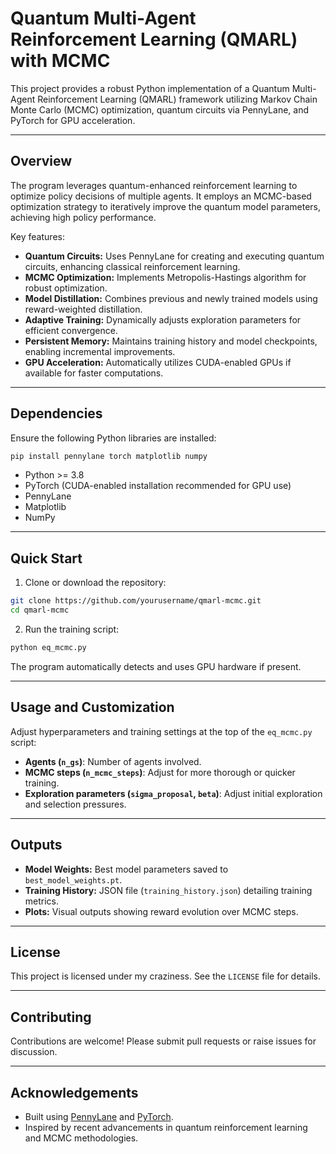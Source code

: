 # Quantum Multi-Agent Reinforcement Learning (QMARL) with MCMC

This project provides a robust Python implementation of a Quantum Multi-Agent Reinforcement Learning (QMARL) framework utilizing Markov Chain Monte Carlo (MCMC) optimization, quantum circuits via PennyLane, and PyTorch for GPU acceleration.

---

## Overview

The program leverages quantum-enhanced reinforcement learning to optimize policy decisions of multiple agents. It employs an MCMC-based optimization strategy to iteratively improve the quantum model parameters, achieving high policy performance.

Key features:

- **Quantum Circuits:** Uses PennyLane for creating and executing quantum circuits, enhancing classical reinforcement learning.
- **MCMC Optimization:** Implements Metropolis-Hastings algorithm for robust optimization.
- **Model Distillation:** Combines previous and newly trained models using reward-weighted distillation.
- **Adaptive Training:** Dynamically adjusts exploration parameters for efficient convergence.
- **Persistent Memory:** Maintains training history and model checkpoints, enabling incremental improvements.
- **GPU Acceleration:** Automatically utilizes CUDA-enabled GPUs if available for faster computations.

---

## Dependencies

Ensure the following Python libraries are installed:

```bash
pip install pennylane torch matplotlib numpy
```

- Python >= 3.8
- PyTorch (CUDA-enabled installation recommended for GPU use)
- PennyLane
- Matplotlib
- NumPy

---

## Quick Start

1. Clone or download the repository:

```bash
git clone https://github.com/yourusername/qmarl-mcmc.git
cd qmarl-mcmc
```

2. Run the training script:

```bash
python eq_mcmc.py
```

The program automatically detects and uses GPU hardware if present.

---

## Usage and Customization

Adjust hyperparameters and training settings at the top of the `eq_mcmc.py` script:

- **Agents (`n_gs`)**: Number of agents involved.
- **MCMC steps (`n_mcmc_steps`)**: Adjust for more thorough or quicker training.
- **Exploration parameters (`sigma_proposal`, `beta`)**: Adjust initial exploration and selection pressures.

---

## Outputs

- **Model Weights:** Best model parameters saved to `best_model_weights.pt`.
- **Training History:** JSON file (`training_history.json`) detailing training metrics.
- **Plots:** Visual outputs showing reward evolution over MCMC steps.

---

## License

This project is licensed under my craziness. See the `LICENSE` file for details.

---

## Contributing

Contributions are welcome! Please submit pull requests or raise issues for discussion.

---

## Acknowledgements

- Built using [PennyLane](https://pennylane.ai/) and [PyTorch](https://pytorch.org/).
- Inspired by recent advancements in quantum reinforcement learning and MCMC methodologies.
